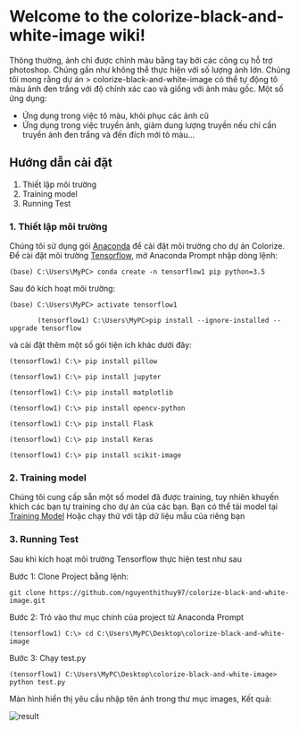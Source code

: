 # Welcome to the colorize-black-and-white-image wiki!
Thông thường, ảnh chỉ được chỉnh màu bằng tay bởi các công cụ hỗ trợ photoshop. Chúng gần như không thể thực hiện với số lượng ảnh lớn. Chúng tôi mong rằng dự án > colorize-black-and-white-image có thể tự động tô màu ảnh đen trắng với độ chính xác cao và giống với ảnh màu gốc.
Một số ứng dụng:
* Ứng dụng trong việc tô màu, khôi phục các ảnh cũ
* Ứng dụng trong việc truyền ảnh, giảm dung lượng truyền nếu chỉ cần truyền ảnh đen trắng và đến đích mới tô màu...

## Hướng dẫn cài đặt
1. Thiết lập môi trường
2. Training model
3. Running Test
### 1. Thiết lập môi trường

   Chúng tôi sử dụng gói [Anaconda](https://www.anaconda.com/download/) để cài đặt môi trường cho dự án Colorize.
Để cài đặt môi trường [Tensorflow](https://www.tensorflow.org/tutorials/), mở Anaconda Prompt nhập dòng lệnh:

`(base) C:\Users\MyPC> conda create -n tensorflow1 pip python=3.5`

Sau đó kích hoạt môi trường:

`(base) C:\Users\MyPC> activate tensorflow1`

`       (tensorflow1) C:\Users\MyPC>pip install --ignore-installed --upgrade tensorflow`

và cài đặt thêm một số gói tiện ích khác dưới đây:

`(tensorflow1) C:\> pip install pillow`

`(tensorflow1) C:\> pip install jupyter`

`(tensorflow1) C:\> pip install matplotlib`

`(tensorflow1) C:\> pip install opencv-python`

`(tensorflow1) C:\> pip install Flask`

`(tensorflow1) C:\> pip install Keras`

`(tensorflow1) C:\> pip install scikit-image`

### 2. Training model
Chúng tôi cung cấp sẵn một số model đã được training, tuy nhiên khuyến khích các bạn tự training cho dự án của các bạn.
Bạn có thể tải model tại [Training Model](https://drive.google.com/file/d/1kE0oIXP5UruXEkhA2WAp7T74MHr4BuKo/view?usp=sharing) 
Hoặc chạy thử với tập dữ liệu mẫu của riêng bạn

### 3. Running Test
Sau khi kích hoạt môi trường Tensorflow thực hiện test như sau

Bước 1: Clone Project bằng lệnh:

`git clone https://github.com/nguyenthithuy97/colorize-black-and-white-image.git`

Bước 2: Trỏ vào thư mục chính của project tử Anaconda Prompt

`(tensorflow1) C:\> cd C:\Users\MyPC\Desktop\colorize-black-and-white-image`

Bước 3: Chạy test.py

`(tensorflow1) C:\Users\MyPC\Desktop\colorize-black-and-white-image> python test.py`

Màn hình hiển thị yêu cầu nhập tên ảnh trong thư mục images, Kết quả:

![result ](https://www.dropbox.com/s/49t5nqaf7fo1h05/rose.PNG?dl=0)
